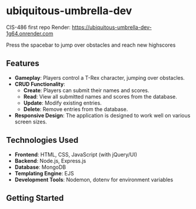 # ubiquitous-umbrella-dev
CIS-486 first repo
Render: https://ubiquitous-umbrella-dev-1g64.onrender.com

Press the spacebar to jump over obstacles and reach new highscores

## Features
- **Gameplay**: Players control a T-Rex character, jumping over obstacles.
- **CRUD Functionality**: 
  - **Create**: Players can submit their names and scores.
  - **Read**: View all submitted names and scores from the database.
  - **Update**: Modify existing entries.
  - **Delete**: Remove entries from the database.
- **Responsive Design**: The application is designed to work well on various screen sizes.

## Technologies Used

- **Frontend**: HTML, CSS, JavaScript (with jQuery/UI)
- **Backend**: Node.js, Express.js
- **Database**: MongoDB
- **Templating Engine**: EJS
- **Development Tools**: Nodemon, dotenv for environment variables

## Getting Started